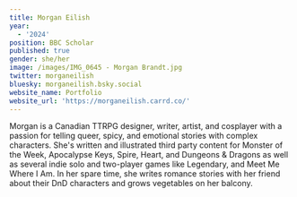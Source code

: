 ```yaml
---
title: Morgan Eilish
year:
  - '2024'
position: BBC Scholar
published: true
gender: she/her
image: /images/IMG_0645 - Morgan Brandt.jpg
twitter: morganeilish
bluesky: morganeilish.bsky.social
website_name: Portfolio
website_url: 'https://morganeilish.carrd.co/'
---
```


Morgan is a Canadian TTRPG designer, writer, artist, and cosplayer with a passion for telling queer, spicy, and emotional stories with complex characters. She's written and illustrated third party content for Monster of the Week, Apocalypse Keys, Spire, Heart, and Dungeons & Dragons as well as several indie solo and two-player games like Legendary, and Meet Me Where I Am. In her spare time, she writes romance stories with her friend about their DnD characters and grows vegetables on her balcony.
